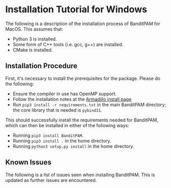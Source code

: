 # Installation Tutorial for Windows

The following is a description of the installation process of BanditPAM for MacOS. This assumes that:
 - Python 3 is installed.
 - Some form of C++ tools (i.e. gcc, g++) are installed.
 - CMake is installed.

## Installation Procedure
First, it's necessary to install the prerequisites for the package. Please do the following:
 - Ensure the compiler in use has OpenMP support.
 - Follow the installation notes at the [Armadillo install page](http://arma.sourceforge.net/download.html)
 - Run `pip3 install -r requirements.txt` in the main BanditPAM directory; the core library that is needed is `pybind11`.

This should successfully install the requirements needed for BanditPAM, which can then be installed in either of the following ways:
 - Running `pip3 install BanditPAM`.
 - Running `pip3 install .` in the home directory.
 - Running `python3 setup.py install` in the home directory.

## Known Issues
The following is a list of issues seen when installing BanditPAM. This is updated as further issues are encountered.
